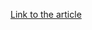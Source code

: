 [Link to the article](https://www.trendmicro.com/en_us/research/22/k/earth-preta-spear-phishing-governments-worldwide.html)
